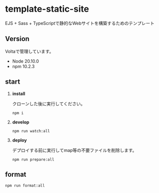 # template-static-site
EJS + Sass + TypeScriptで静的なWebサイトを構築するためのテンプレート 

## Version
Voltaで管理しています。
- Node 20.10.0
- npm 10.2.3

## start
1.  **install**  

    クローンした後に実行してください。

    ```
    npm i
    ```

2.  **develop**

    ```
    npm run watch:all
    ```

3.  **deploy**

    デプロイする前に実行してmap等の不要ファイルを削除します。

    ```
    npm run prepare:all
    ```

## format
```
npm run format:all
```
